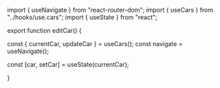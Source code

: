 import { useNavigate } from "react-router-dom";
import { useCars } from "../hooks/use.cars";
import { useState } from "react";

export function editCar() {

  const { currentCar, updateCar } = useCars();
  const navigate = useNavigate();
  
  const [car, setCar] = useState(currentCar);
  



}
